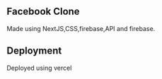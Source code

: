 ## Facebook Clone

Made using NextJS,CSS,firebase,API and firebase.

## Deployment

Deployed using vercel